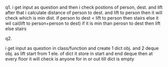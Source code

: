 q1.
i get input as question
and then i check postions of person, dest. and lift
after that i calculate distance of person to dest. and lift to person
then it will check which is min dist. 
if person to dest < lift to person then stairs
else it wil cal(lift to person+person to dest)
if it is min than perosn to dest then lift else stairs

q2.

i get input as question in class/function
and create 1 dict obj. and 2 deque obj.
as lift start from 1 ele. of dict it store in start and end deque 
then at every floor it will check is anyone for in or out till dict is empty
